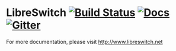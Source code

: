 # LibreSwitch [![Build Status](https://travis-ci.org/libreswitch/libreswitch.svg?branch=master)](https://travis-ci.org/libreswitch/libreswitch) [![Docs](https://readthedocs.org/projects/docs/badge/?version=latest)](http://libreswitch.readthedocs.io/en/latest/?badge=latest) [![Gitter](https://badges.gitter.im/Join%20Chat.svg)](https://gitter.im/libreswitch/Lobby?utm_source=badge&utm_medium=badge&utm_campaign=pr-badge&utm_content=badge)
For more documentation, please visit http://www.libreswitch.net
